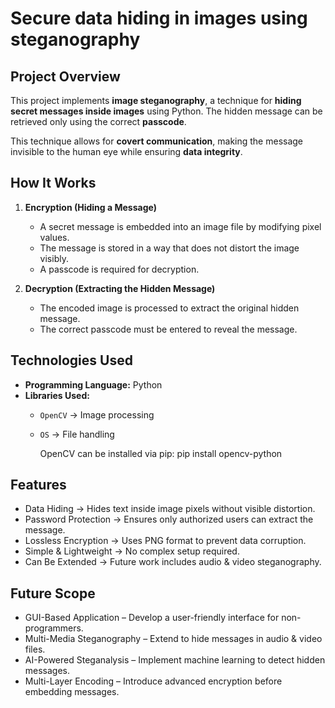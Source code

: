 # Secure data hiding in images using steganography​
## Project Overview  
This project implements **image steganography**, a technique for **hiding secret messages inside images** using Python. The hidden message can be retrieved only using the correct **passcode**.  

This technique allows for **covert communication**, making the message invisible to the human eye while ensuring **data integrity**.  

## How It Works  
1. **Encryption (Hiding a Message)**  
   - A secret message is embedded into an image file by modifying pixel values.  
   - The message is stored in a way that does not distort the image visibly.  
   - A passcode is required for decryption.  

2. **Decryption (Extracting the Hidden Message)**  
   - The encoded image is processed to extract the original hidden message.  
   - The correct passcode must be entered to reveal the message.  


## Technologies Used  
- **Programming Language:** Python  
- **Libraries Used:**  
  - `OpenCV` → Image processing    
  - `OS` → File handling
 
    OpenCV can be installed via pip:
    pip install opencv-python

## Features
- Data Hiding → Hides text inside image pixels without visible distortion.
- Password Protection → Ensures only authorized users can extract the message.
- Lossless Encryption → Uses PNG format to prevent data corruption.
- Simple & Lightweight → No complex setup required.
- Can Be Extended → Future work includes audio & video steganography.

## Future Scope
- GUI-Based Application – Develop a user-friendly interface for non-programmers.
- Multi-Media Steganography – Extend to hide messages in audio & video files.
- AI-Powered Steganalysis – Implement machine learning to detect hidden messages.
- Multi-Layer Encoding – Introduce advanced encryption before embedding messages.
 

